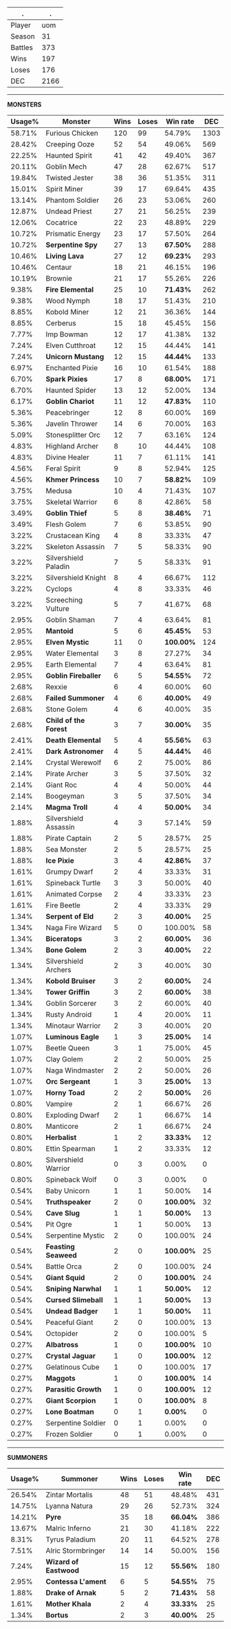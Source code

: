 .|.
|-|-
Player|uom
Season|31
Battles|373
Wins|197
Loses|176
DEC|2166

---
**MONSTERS**

Usage%|Monster|Wins|Loses|Win rate|DEC|
-|-|-|-|-|-|
58.71%|Furious Chicken|120|99|54.79%|1303|
28.42%|Creeping Ooze|52|54|49.06%|569|
22.25%|Haunted Spirit|41|42|49.40%|367|
20.11%|Goblin Mech|47|28|62.67%|517|
19.84%|Twisted Jester|38|36|51.35%|311|
15.01%|Spirit Miner|39|17|69.64%|435|
13.14%|Phantom Soldier|26|23|53.06%|260|
12.87%|Undead Priest|27|21|56.25%|239|
12.06%|Cocatrice|22|23|48.89%|229|
10.72%|Prismatic Energy|23|17|57.50%|264|
10.72%|**Serpentine Spy**|27|13|**67.50%**|288|
10.46%|**Living Lava**|27|12|**69.23%**|293|
10.46%|Centaur|18|21|46.15%|196|
10.19%|Brownie|21|17|55.26%|226|
9.38%|**Fire Elemental**|25|10|**71.43%**|262|
9.38%|Wood Nymph|18|17|51.43%|210|
8.85%|Kobold Miner|12|21|36.36%|144|
8.85%|Cerberus|15|18|45.45%|156|
7.77%|Imp Bowman|12|17|41.38%|132|
7.24%|Elven Cutthroat|12|15|44.44%|141|
7.24%|**Unicorn Mustang**|12|15|**44.44%**|133|
6.97%|Enchanted Pixie|16|10|61.54%|188|
6.70%|**Spark Pixies**|17|8|**68.00%**|171|
6.70%|Haunted Spider|13|12|52.00%|134|
6.17%|**Goblin Chariot**|11|12|**47.83%**|110|
5.36%|Peacebringer|12|8|60.00%|169|
5.36%|Javelin Thrower|14|6|70.00%|163|
5.09%|Stonesplitter Orc|12|7|63.16%|124|
4.83%|Highland Archer|8|10|44.44%|108|
4.83%|Divine Healer|11|7|61.11%|141|
4.56%|Feral Spirit|9|8|52.94%|125|
4.56%|**Khmer Princess**|10|7|**58.82%**|109|
3.75%|Medusa|10|4|71.43%|107|
3.75%|Skeletal Warrior|6|8|42.86%|58|
3.49%|**Goblin Thief**|5|8|**38.46%**|71|
3.49%|Flesh Golem|7|6|53.85%|90|
3.22%|Crustacean King|4|8|33.33%|47|
3.22%|Skeleton Assassin|7|5|58.33%|90|
3.22%|Silvershield Paladin|7|5|58.33%|91|
3.22%|Silvershield Knight|8|4|66.67%|112|
3.22%|Cyclops|4|8|33.33%|46|
3.22%|Screeching Vulture|5|7|41.67%|68|
2.95%|Goblin Shaman|7|4|63.64%|81|
2.95%|**Mantoid**|5|6|**45.45%**|53|
2.95%|**Elven Mystic**|11|0|**100.00%**|124|
2.95%|Water Elemental|3|8|27.27%|34|
2.95%|Earth Elemental|7|4|63.64%|81|
2.95%|**Goblin Fireballer**|6|5|**54.55%**|72|
2.68%|Rexxie|6|4|60.00%|60|
2.68%|**Failed Summoner**|4|6|**40.00%**|49|
2.68%|Stone Golem|4|6|40.00%|35|
2.68%|**Child of the Forest**|3|7|**30.00%**|35|
2.41%|**Death Elemental**|5|4|**55.56%**|63|
2.41%|**Dark Astronomer**|4|5|**44.44%**|46|
2.14%|Crystal Werewolf|6|2|75.00%|86|
2.14%|Pirate Archer|3|5|37.50%|32|
2.14%|Giant Roc|4|4|50.00%|44|
2.14%|Boogeyman|3|5|37.50%|34|
2.14%|**Magma Troll**|4|4|**50.00%**|34|
1.88%|Silvershield Assassin|4|3|57.14%|59|
1.88%|Pirate Captain|2|5|28.57%|25|
1.88%|Sea Monster|2|5|28.57%|25|
1.88%|**Ice Pixie**|3|4|**42.86%**|37|
1.61%|Grumpy Dwarf|2|4|33.33%|31|
1.61%|Spineback Turtle|3|3|50.00%|40|
1.61%|Animated Corpse|2|4|33.33%|23|
1.61%|Fire Beetle|2|4|33.33%|29|
1.34%|**Serpent of Eld**|2|3|**40.00%**|25|
1.34%|Naga Fire Wizard|5|0|100.00%|58|
1.34%|**Biceratops**|3|2|**60.00%**|36|
1.34%|**Bone Golem**|2|3|**40.00%**|22|
1.34%|Silvershield Archers|2|3|40.00%|30|
1.34%|**Kobold Bruiser**|3|2|**60.00%**|24|
1.34%|**Tower Griffin**|3|2|**60.00%**|38|
1.34%|Goblin Sorcerer|3|2|60.00%|40|
1.34%|Rusty Android|1|4|20.00%|11|
1.34%|Minotaur Warrior|2|3|40.00%|20|
1.07%|**Luminous Eagle**|1|3|**25.00%**|14|
1.07%|Beetle Queen|3|1|75.00%|45|
1.07%|Clay Golem|2|2|50.00%|25|
1.07%|Naga Windmaster|2|2|50.00%|26|
1.07%|**Orc Sergeant**|1|3|**25.00%**|13|
1.07%|**Horny Toad**|2|2|**50.00%**|26|
0.80%|Vampire|2|1|66.67%|26|
0.80%|Exploding Dwarf|2|1|66.67%|14|
0.80%|Manticore|2|1|66.67%|24|
0.80%|**Herbalist**|1|2|**33.33%**|12|
0.80%|Ettin Spearman|1|2|33.33%|12|
0.80%|Silvershield Warrior|0|3|0.00%|0|
0.80%|Spineback Wolf|0|3|0.00%|0|
0.54%|Baby Unicorn|1|1|50.00%|14|
0.54%|**Truthspeaker**|2|0|**100.00%**|32|
0.54%|**Cave Slug**|1|1|**50.00%**|13|
0.54%|Pit Ogre|1|1|50.00%|13|
0.54%|Serpentine Mystic|2|0|100.00%|24|
0.54%|**Feasting Seaweed**|2|0|**100.00%**|25|
0.54%|Battle Orca|2|0|100.00%|24|
0.54%|**Giant Squid**|2|0|**100.00%**|24|
0.54%|**Sniping Narwhal**|1|1|**50.00%**|12|
0.54%|**Cursed Slimeball**|1|1|**50.00%**|13|
0.54%|**Undead Badger**|1|1|**50.00%**|11|
0.54%|Peaceful Giant|2|0|100.00%|13|
0.54%|Octopider|2|0|100.00%|5|
0.27%|**Albatross**|1|0|**100.00%**|10|
0.27%|**Crystal Jaguar**|1|0|**100.00%**|12|
0.27%|Gelatinous Cube|1|0|100.00%|17|
0.27%|**Maggots**|1|0|**100.00%**|14|
0.27%|**Parasitic Growth**|1|0|**100.00%**|12|
0.27%|**Giant Scorpion**|1|0|**100.00%**|8|
0.27%|**Lone Boatman**|0|1|**0.00%**|0|
0.27%|Serpentine Soldier|0|1|0.00%|0|
0.27%|Frozen Soldier|0|1|0.00%|0|

---
**SUMMONERS**

Usage%|Summoner|Wins|Loses|Win rate|DEC|
-|-|-|-|-|-|
26.54%|Zintar Mortalis|48|51|48.48%|431|
14.75%|Lyanna Natura|29|26|52.73%|324|
14.21%|**Pyre**|35|18|**66.04%**|386|
13.67%|Malric Inferno|21|30|41.18%|222|
8.31%|Tyrus Paladium|20|11|64.52%|278|
7.51%|Alric Stormbringer|14|14|50.00%|156|
7.24%|**Wizard of Eastwood**|15|12|**55.56%**|180|
2.95%|**Contessa L'ament**|6|5|**54.55%**|75|
1.88%|**Drake of Arnak**|5|2|**71.43%**|58|
1.61%|**Mother Khala**|2|4|**33.33%**|25|
1.34%|**Bortus**|2|3|**40.00%**|25|
